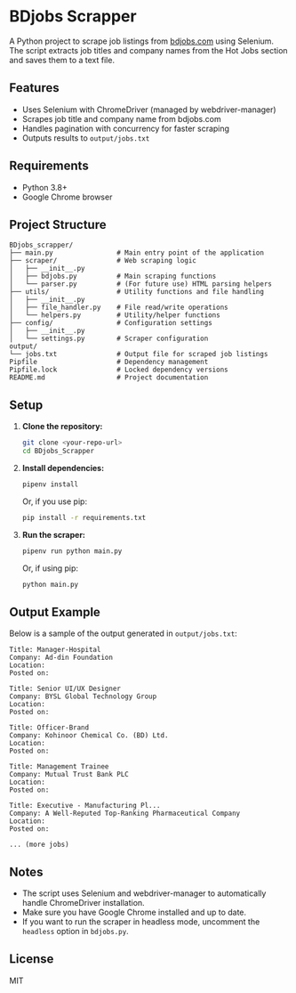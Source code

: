 # BDjobs Scrapper

A Python project to scrape job listings from [bdjobs.com](https://www.bdjobs.com/) using Selenium. The script extracts job titles and company names from the Hot Jobs section and saves them to a text file.

## Features

- Uses Selenium with ChromeDriver (managed by webdriver-manager)
- Scrapes job title and company name from bdjobs.com
- Handles pagination with concurrency for faster scraping
- Outputs results to `output/jobs.txt`

## Requirements

- Python 3.8+
- Google Chrome browser

## Project Structure

```
BDjobs_scrapper/
├── main.py                # Main entry point of the application
├── scraper/               # Web scraping logic
│   ├── __init__.py
│   ├── bdjobs.py          # Main scraping functions
│   └── parser.py          # (For future use) HTML parsing helpers
├── utils/                 # Utility functions and file handling
│   ├── __init__.py
│   ├── file_handler.py    # File read/write operations
│   └── helpers.py         # Utility/helper functions
├── config/                # Configuration settings
│   ├── __init__.py
│   └── settings.py        # Scraper configuration
output/
└── jobs.txt               # Output file for scraped job listings
Pipfile                    # Dependency management
Pipfile.lock               # Locked dependency versions
README.md                  # Project documentation
```

## Setup

1. **Clone the repository:**
   ```sh
   git clone <your-repo-url>
   cd BDjobs_Scrapper
   ```
2. **Install dependencies:**
   ```sh
   pipenv install
   ```
   Or, if you use pip:
   ```sh
   pip install -r requirements.txt
   ```
3. **Run the scraper:**
   ```sh
   pipenv run python main.py
   ```
   Or, if using pip:
   ```sh
   python main.py
   ```

## Output Example

Below is a sample of the output generated in `output/jobs.txt`:

```
Title: Manager-Hospital
Company: Ad-din Foundation
Location:
Posted on:

Title: Senior UI/UX Designer
Company: BYSL Global Technology Group
Location:
Posted on:

Title: Officer-Brand
Company: Kohinoor Chemical Co. (BD) Ltd.
Location:
Posted on:

Title: Management Trainee
Company: Mutual Trust Bank PLC
Location:
Posted on:

Title: Executive - Manufacturing Pl...
Company: A Well-Reputed Top-Ranking Pharmaceutical Company
Location:
Posted on:

... (more jobs)
```

## Notes

- The script uses Selenium and webdriver-manager to automatically handle ChromeDriver installation.
- Make sure you have Google Chrome installed and up to date.
- If you want to run the scraper in headless mode, uncomment the `headless` option in `bdjobs.py`.

## License

MIT
